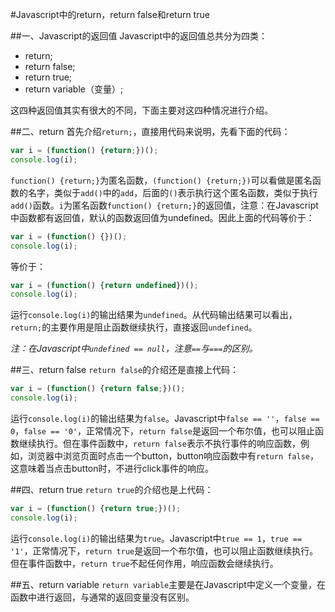 #Javascript中的return，return false和return true

##一、Javascript的返回值
Javascript中的返回值总共分为四类：

- return;
- return false;
- return true;
- return variable（变量）;

这四种返回值其实有很大的不同，下面主要对这四种情况进行介绍。

##二、return
首先介绍`return;`，直接用代码来说明，先看下面的代码：

```js
var i = (function() {return;})();
console.log(i);
```

`function() {return;}`为匿名函数，`(function() {return;})`可以看做是匿名函数的名字，类似于`add()`中的`add`，后面的`()`表示执行这个匿名函数，类似于执行`add()`函数。`i`为匿名函数`function() {return;}`的返回值，注意：在Javascript中函数都有返回值，默认的函数返回值为undefined。因此上面的代码等价于：

```js
var i = (function() {})();
console.log(i);
```

等价于：

```js
var i = (function() {return undefined})();
console.log(i);
```

运行`console.log(i)`的输出结果为`undefined`。从代码输出结果可以看出，`return;`的主要作用是阻止函数继续执行，直接返回`undefined`。

*注：在Javascript中`undefined == null`，注意`==`与`===`的区别。*

##三、return false
`return false`的介绍还是直接上代码：

```js
var i = (function() {return false;})();
console.log(i);
```

运行`console.log(i)`的输出结果为`false`。Javascript中`false == ''`，`false == 0`，`false == '0'`，正常情况下，`return false`是返回一个布尔值，也可以阻止函数继续执行。但在事件函数中，`return false`表示不执行事件的响应函数，例如，浏览器中浏览页面时点击一个button，button响应函数中有`return false`，这意味着当点击button时，不进行click事件的响应。

##四、return true
`return true`的介绍也是上代码：

```js
var i = (function() {return true;})();
console.log(i);
```
运行`console.log(i)`的输出结果为`true`。Javascript中`true == 1`，`true == '1'`，正常情况下，`return true`是返回一个布尔值，也可以阻止函数继续执行。但在事件函数中，`return true`不起任何作用，响应函数会继续执行。

##五、return variable
`return variable`主要是在Javascript中定义一个变量，在函数中进行返回，与通常的返回变量没有区别。
